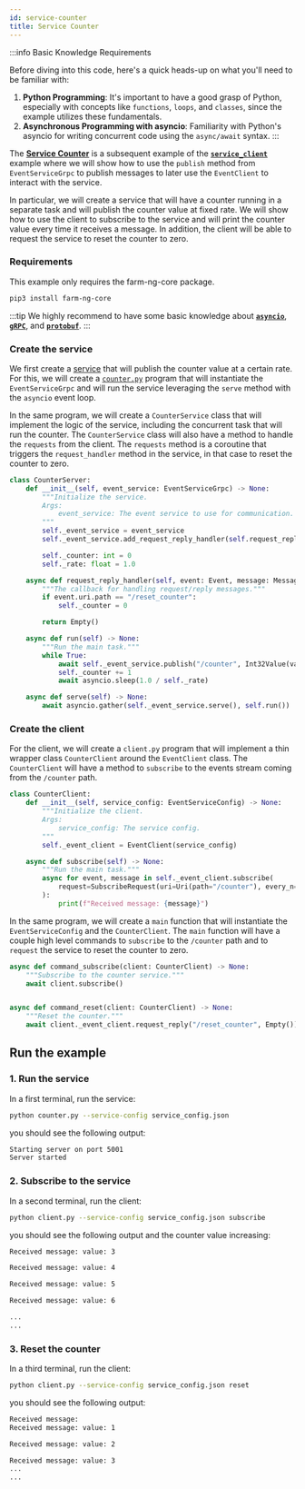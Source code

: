 ```yaml
---
id: service-counter
title: Service Counter
---
```


:::info Basic Knowledge Requirements

Before diving into this code, here's a quick heads-up on what you'll need to be familiar with:

1. **Python Programming**: It's important to have a good grasp of Python, especially with concepts
like `functions`, `loops`, and `classes`, since the example utilizes these fundamentals.
2. **Asynchronous Programming with asyncio**: Familiarity with Python's asyncio for writing concurrent
code using the `async/await` syntax.
:::

The [**Service Counter**](https://github.com/farm-ng/farm-ng-amiga/tree/main-v2/py/examples/service_counter)
is a subsequent example of the [**`service_client`**](/docs/examples/service_client/) example
where we will show how to use the `publish` method from `EventServiceGrpc` to publish messages
to later use the `EventClient` to interact with the service.

In particular, we will create a service that will have a counter running in a separate
task and will publish the counter value at fixed rate. We will show how to use the client
to subscribe to the service and will print the counter value every time it receives a message.
In addition, the client will be able to request the service to reset the counter to zero.

### Requirements

This example only requires the farm-ng-core package.

```bash
pip3 install farm-ng-core

```

:::tip
We highly recommend to have some basic knowledge about
[**`asyncio`**](https://docs.python.org/3/library/asyncio.html),
[**`gRPC`**](https://grpc.io/docs/what-is-grpc/introduction/),
and [**`protobuf`**](https://developers.google.com/protocol-buffers/docs/pythontutorial).
:::

### Create the service

We first create a [service](https://github.com/farm-ng/farm-ng-amiga/blob/main-v2/py/examples/service_counter/client.py)
that will publish the counter value at a certain
rate. For this, we will create a [`counter.py`](https://github.com/farm-ng/farm-ng-amiga/blob/main-v2/py/examples/service_counter/counter.py)
program that will
instantiate the `EventServiceGrpc` and will run the service leveraging
the `serve` method with the `asyncio` event loop.

In the same program, we will create a `CounterService` class that will
implement the logic of the service, including the concurrent task that
will run the counter. The `CounterService` class will also have a method
to handle the `requests` from the client. The `requests` method is a
coroutine that triggers the `request_handler` method in the service,
in that case to reset the counter to zero.

```python
class CounterServer:
    def __init__(self, event_service: EventServiceGrpc) -> None:
        """Initialize the service.
        Args:
            event_service: The event service to use for communication.
        """
        self._event_service = event_service
        self._event_service.add_request_reply_handler(self.request_reply_handler)

        self._counter: int = 0
        self._rate: float = 1.0

    async def request_reply_handler(self, event: Event, message: Message) -> None:
        """The callback for handling request/reply messages."""
        if event.uri.path == "/reset_counter":
            self._counter = 0

        return Empty()

    async def run(self) -> None:
        """Run the main task."""
        while True:
            await self._event_service.publish("/counter", Int32Value(value=self._counter))
            self._counter += 1
            await asyncio.sleep(1.0 / self._rate)

    async def serve(self) -> None:
        await asyncio.gather(self._event_service.serve(), self.run())
```

### Create the client

For the client, we will create a `client.py` program that will implement a thin wrapper
class `CounterClient` around the `EventClient` class. The `CounterClient` will
have a method to `subscribe` to the events stream coming from the `/counter` path.

```python
class CounterClient:
    def __init__(self, service_config: EventServiceConfig) -> None:
        """Initialize the client.
        Args:
            service_config: The service config.
        """
        self._event_client = EventClient(service_config)

    async def subscribe(self) -> None:
        """Run the main task."""
        async for event, message in self._event_client.subscribe(
            request=SubscribeRequest(uri=Uri(path="/counter"), every_n=1), decode=True
        ):
            print(f"Received message: {message}")
```

In the same program, we will create a `main` function that will instantiate the
`EventServiceConfig` and the `CounterClient`. The `main` function will have a
couple high level commands to `subscribe` to the `/counter` path and to `request`
the service to reset the counter to zero.

```python
async def command_subscribe(client: CounterClient) -> None:
    """Subscribe to the counter service."""
    await client.subscribe()


async def command_reset(client: CounterClient) -> None:
    """Reset the counter."""
    await client._event_client.request_reply("/reset_counter", Empty())
```

## Run the example

### 1. Run the service

In a first terminal, run the service:

```bash
python counter.py --service-config service_config.json
```

you should see the following output:

```bash
Starting server on port 5001
Server started
```

### 2. Subscribe to the service

In a second terminal, run the client:

```bash
python client.py --service-config service_config.json subscribe
```

you should see the following output and the counter value increasing:

```bash
Received message: value: 3

Received message: value: 4

Received message: value: 5

Received message: value: 6

...
...
```

### 3. Reset the counter

In a third terminal, run the client:

```bash
python client.py --service-config service_config.json reset
```

you should see the following output:

```bash
Received message:
Received message: value: 1

Received message: value: 2

Received message: value: 3
...
...
```
